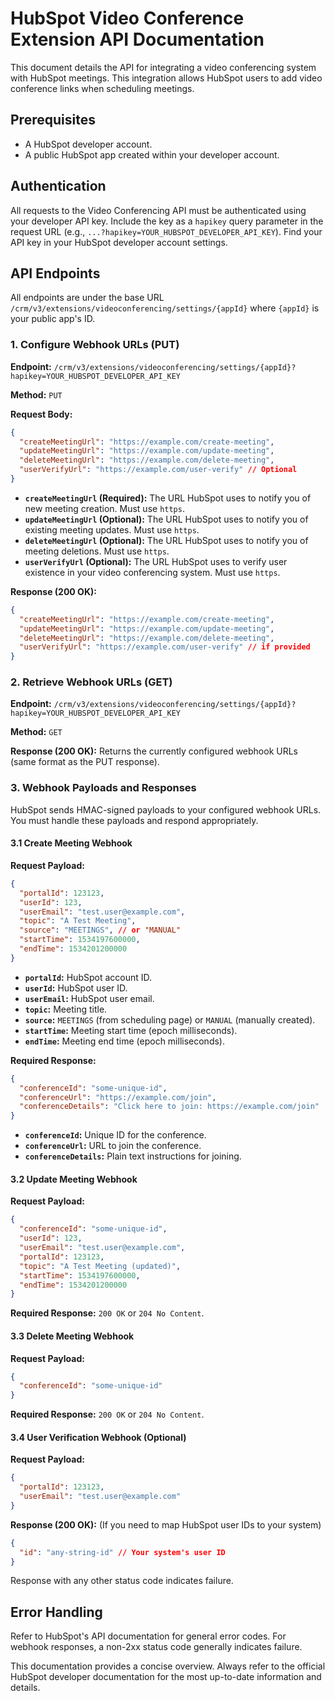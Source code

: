 # HubSpot Video Conference Extension API Documentation

This document details the API for integrating a video conferencing system with HubSpot meetings.  This integration allows HubSpot users to add video conference links when scheduling meetings.

## Prerequisites

* A HubSpot developer account.
* A public HubSpot app created within your developer account.

## Authentication

All requests to the Video Conferencing API must be authenticated using your developer API key. Include the key as a `hapikey` query parameter in the request URL (e.g., `...?hapikey=YOUR_HUBSPOT_DEVELOPER_API_KEY`).  Find your API key in your HubSpot developer account settings.

## API Endpoints

All endpoints are under the base URL `/crm/v3/extensions/videoconferencing/settings/{appId}` where `{appId}` is your public app's ID.

### 1. Configure Webhook URLs (PUT)

**Endpoint:** `/crm/v3/extensions/videoconferencing/settings/{appId}?hapikey=YOUR_HUBSPOT_DEVELOPER_API_KEY`

**Method:** `PUT`

**Request Body:**

```json
{
  "createMeetingUrl": "https://example.com/create-meeting",
  "updateMeetingUrl": "https://example.com/update-meeting",
  "deleteMeetingUrl": "https://example.com/delete-meeting",
  "userVerifyUrl": "https://example.com/user-verify" // Optional
}
```

* **`createMeetingUrl` (Required):**  The URL HubSpot uses to notify you of new meeting creation.  Must use `https`.
* **`updateMeetingUrl` (Optional):** The URL HubSpot uses to notify you of existing meeting updates. Must use `https`.
* **`deleteMeetingUrl` (Optional):** The URL HubSpot uses to notify you of meeting deletions. Must use `https`.
* **`userVerifyUrl` (Optional):** The URL HubSpot uses to verify user existence in your video conferencing system. Must use `https`.


**Response (200 OK):**

```json
{
  "createMeetingUrl": "https://example.com/create-meeting",
  "updateMeetingUrl": "https://example.com/update-meeting",
  "deleteMeetingUrl": "https://example.com/delete-meeting",
  "userVerifyUrl": "https://example.com/user-verify" // if provided
}
```


### 2. Retrieve Webhook URLs (GET)

**Endpoint:** `/crm/v3/extensions/videoconferencing/settings/{appId}?hapikey=YOUR_HUBSPOT_DEVELOPER_API_KEY`

**Method:** `GET`

**Response (200 OK):**  Returns the currently configured webhook URLs (same format as the PUT response).


### 3. Webhook Payloads and Responses

HubSpot sends HMAC-signed payloads to your configured webhook URLs.  You must handle these payloads and respond appropriately.


#### 3.1 Create Meeting Webhook

**Request Payload:**

```json
{
  "portalId": 123123,
  "userId": 123,
  "userEmail": "test.user@example.com",
  "topic": "A Test Meeting",
  "source": "MEETINGS", // or "MANUAL"
  "startTime": 1534197600000,
  "endTime": 1534201200000
}
```

* **`portalId`:** HubSpot account ID.
* **`userId`:** HubSpot user ID.
* **`userEmail`:** HubSpot user email.
* **`topic`:** Meeting title.
* **`source`:**  `MEETINGS` (from scheduling page) or `MANUAL` (manually created).
* **`startTime`:** Meeting start time (epoch milliseconds).
* **`endTime`:** Meeting end time (epoch milliseconds).

**Required Response:**

```json
{
  "conferenceId": "some-unique-id",
  "conferenceUrl": "https://example.com/join",
  "conferenceDetails": "Click here to join: https://example.com/join"
}
```

* **`conferenceId`:** Unique ID for the conference.
* **`conferenceUrl`:** URL to join the conference.
* **`conferenceDetails`:** Plain text instructions for joining.


#### 3.2 Update Meeting Webhook

**Request Payload:**

```json
{
  "conferenceId": "some-unique-id",
  "userId": 123,
  "userEmail": "test.user@example.com",
  "portalId": 123123,
  "topic": "A Test Meeting (updated)",
  "startTime": 1534197600000,
  "endTime": 1534201200000
}
```

**Required Response:**  `200 OK` or `204 No Content`.


#### 3.3 Delete Meeting Webhook

**Request Payload:**

```json
{
  "conferenceId": "some-unique-id"
}
```

**Required Response:** `200 OK` or `204 No Content`.


#### 3.4 User Verification Webhook (Optional)

**Request Payload:**

```json
{
  "portalId": 123123,
  "userEmail": "test.user@example.com"
}
```

**Response (200 OK):**  (If you need to map HubSpot user IDs to your system)

```json
{
  "id": "any-string-id" // Your system's user ID
}
```

Response with any other status code indicates failure.



## Error Handling

Refer to HubSpot's API documentation for general error codes.  For webhook responses,  a non-2xx status code generally indicates failure.


This documentation provides a concise overview.  Always refer to the official HubSpot developer documentation for the most up-to-date information and details.
